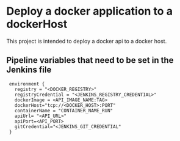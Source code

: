 # Deploy a docker application to a dockerHost

This project is intended to deploy a docker api to a docker host.

## Pipeline variables that need to be set in the Jenkins file

 ```
  environment {
    registry = "<DOCKER_REGISTRY>"
    registryCredential = "<JENKINS_REGISTRY_CREDENTIAL>"
    dockerImage = <API_IMAGE_NAME:TAG>
    dockerHost="tcp://<DOCKER_HOST>:PORT"
    containerName = "CONTAINER_NAME_RUN"
    apiUrl= "<API_URL>"
    apiPort=<API_PORT>
    gitCredential="<JENKINS_GIT_CREDENTIAL"
  }
```